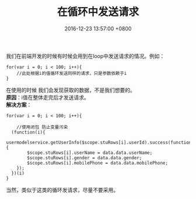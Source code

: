 ﻿---
title: 在循环中发送请求
date: 2016-12-23 13:57:00 +0800 
layout: post
permalink: /blog/2016/12/23/在循环中发送请求.html
categories:
  - 问题一箩筐
tags:
  - JS
---

我们在前端开发的时候有时候会用到在loop中发送请求的情况。例如：
```
for(var i = 0; i < 100; i++){
    //此处根据i的值循环发送同样的请求，只是参数依赖于i
}
```
在使用的时候 我们会发现获取的数据，不是我们想要的。<br/>
**原因**：i值在整体走完后才发送请求。<br/>
**解决方案**：
```
for(var i = 0; i < 100; i++){
    
    //使用闭包 防止变量污染
  (function(i){
      usermodelservice.getUserInfo($scope.stuRows[i].userId).success(function(data){
        $scope.stuRows[i].userName = data.data.userName;
        $scope.stuRows[i].gender = data.data.gender;
        $scope.stuRows[i].mobilePhone = data.data.mobilePhone;
    });
  })(i)
}
```
当然，类似于这类的循环发请求，尽量不要采用。